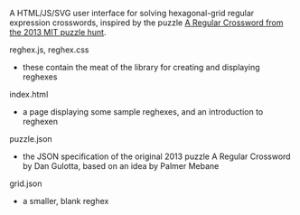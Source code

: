 A HTML/JS/SVG user interface for solving hexagonal-grid regular expression crosswords, 
inspired by the puzzle [A Regular Crossword from the 2013 MIT puzzle hunt](https://devjoe.appspot.com/huntindex/puzzle/mit2013601).

reghex.js, reghex.css
- these contain the meat of the library for creating and displaying reghexes

index.html
- a page displaying some sample reghexes, and an introduction to reghexen
    
puzzle.json
- the JSON specification of the original 2013 puzzle A Regular Crossword by Dan Gulotta, based on an idea by Palmer Mebane

grid.json
- a smaller, blank reghex
